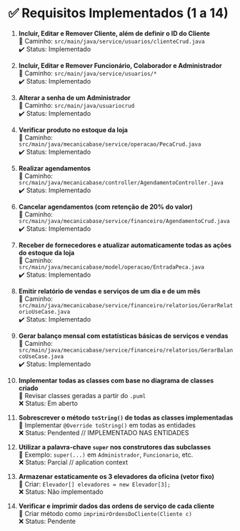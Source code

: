 # ✅ Requisitos Implementados (1 a 14)

1. **Incluir, Editar e Remover Cliente, além de definir o ID do Cliente**  
   📁 Caminho: `src/main/java/service/usuarios/clienteCrud.java`  
   ✔️ Status: Implementado

2. **Incluir, Editar e Remover Funcionário, Colaborador e Administrador**  
   📁 Caminho: `src/main/java/service/usuarios/*`  
   ✔️ Status: Implementado

3. **Alterar a senha de um Administrador**  
   📁 Caminho: `src/main/java/usuariocrud`  
   ✔️ Status: Implementado

4. **Verificar produto no estoque da loja**  
   📁 Caminho: `src/main/java/mecanicabase/service/operacao/PecaCrud.java`  
   ✔️ Status: Implementado

5. **Realizar agendamentos**  
   📁 Caminho: `src/main/java/mecanicabase/controller/AgendamentoController.java`  
   ✔️ Status: Implementado
6. **Cancelar agendamentos (com retenção de 20% do valor)**  
   📁 Caminho: `src/main/java/mecanicabase/service/financeiro/AgendamentoCrud.java`  
   ✔️ Status: Implementado

7. **Receber de fornecedores e atualizar automaticamente todas as ações do estoque da loja**  
   📁 Caminho: `src/main/java/mecanicabase/model/operacao/EntradaPeca.java`  
   ✔️ Status: Implementado

8. **Emitir relatório de vendas e serviços de um dia e de um mês**  
   📁 Caminho: `src/main/java/mecanicabase/service/financeiro/relatorios/GerarRelatorioUseCase.java`  
   ✔️ Status: Implementado

9. **Gerar balanço mensal com estatísticas básicas de serviços e vendas**  
   📁 Caminho: `src/main/java/mecanicabase/service/financeiro/relatorios/GerarBalancoUseCase.java`  
   ✔️ Status: Implementado

10. **Implementar todas as classes com base no diagrama de classes criado**  
    📌 Revisar classes geradas a partir do `.puml`  
    ❌ Status: Em aberto

11. **Sobrescrever o método `toString()` de todas as classes implementadas**  
     📌 Implementar `@Override toString()` em todas as entidades  
     ❌ Status: Pendented
    // IMPLEMENTADO NAS ENTIDADES
12. **Utilizar a palavra-chave `super` nos construtores das subclasses**  
     📌 Exemplo: `super(...)` em `Administrador`, `Funcionario`, etc.  
     ❌ Status: Parcial
    // aplication context
13. **Armazenar estaticamente os 3 elevadores da oficina (vetor fixo)**  
    📌 Criar: `Elevador[] elevadores = new Elevador[3];`  
    ❌ Status: Não implementado

14. **Verificar e imprimir dados das ordens de serviço de cada cliente**  
    📌 Criar método como `imprimirOrdensDoCliente(Cliente c)`  
    ❌ Status: Pendente
